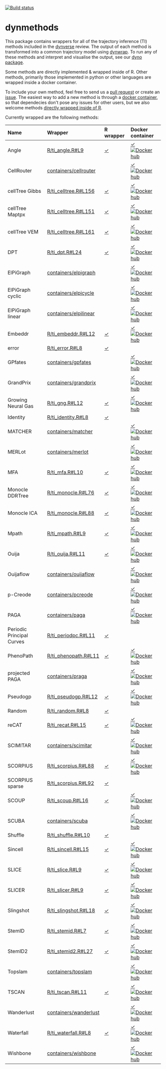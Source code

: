
<!-- README.md is generated from README.Rmd. Please edit that file -->
[![Build status](https://travis-ci.org/dynverse/dynmethods.svg?branch=master)](https://travis-ci.org/dynverse/dynmethods)

dynmethods
==========

This package contains wrappers for all of the trajectory inference (TI) methods included in the [dynverse](https://www.github.com/dynverse/dynverse) review. The output of each method is transformed into a common trajectory model using [dynwrap](https://www.github.com/dynverse/dynwrap). To run any of these methods and interpret and visualise the output, see our [dyno package](https://www.github.com/dynverse/dyno).

Some methods are directly implemented & wrapped inside of R. Other methods, primarily those implemented in python or other languages are wrapped inside a docker container.

To include your own method, feel free to send us a [pull request](https://github.com/dynverse/dynmethods/pulls) or create an [issue](https://github.com/dynverse/dynmethods/issues). The easiest way to add a new method is through a [docker container](https://dynverse.github.io/dynwrap/articles/create_ti_method_docker.html), so that dependecies don't pose any issues for other users, but we also welcome methods [directly wrapped inside of R](https://dynverse.github.io/dynwrap/articles/create_ti_method_r.html).

Currently wrapped are the following methods:

| Name                      | Wrapper                                                                                           | R wrapper                                                                    | Docker container                                                                                                                       |
|:--------------------------|:--------------------------------------------------------------------------------------------------|:-----------------------------------------------------------------------------|:---------------------------------------------------------------------------------------------------------------------------------------|
| Angle                     | [R/ti\_angle.R\#L9](https://github.com/dynverse/dynmethods/blob/master/R/ti_angle.R#L9)           | [✓](https://github.com/dynverse/dynmethods/blob/master/R/ti_angle.R#L9)      | [✓ ![Docker hub](https://img.shields.io/docker/pulls/dynverse/angle.svg)](https://hub.docker.com/r/dynverse/angle)                     |
| CellRouter                | [containers/cellrouter](https://github.com/dynverse/dynmethods/blob/master/containers/cellrouter) |                                                                              | [✓ ![Docker hub](https://img.shields.io/docker/pulls/dynverse/cellrouter.svg)](https://hub.docker.com/r/dynverse/cellrouter)           |
| cellTree Gibbs            | [R/ti\_celltree.R\#L156](https://github.com/dynverse/dynmethods/blob/master/R/ti_celltree.R#L156) | [✓](https://github.com/dynverse/dynmethods/blob/master/R/ti_celltree.R#L156) | [✓ ![Docker hub](https://img.shields.io/docker/pulls/dynverse/celltree_gibbs.svg)](https://hub.docker.com/r/dynverse/celltree_gibbs)   |
| cellTree Maptpx           | [R/ti\_celltree.R\#L151](https://github.com/dynverse/dynmethods/blob/master/R/ti_celltree.R#L151) | [✓](https://github.com/dynverse/dynmethods/blob/master/R/ti_celltree.R#L151) | [✓ ![Docker hub](https://img.shields.io/docker/pulls/dynverse/celltree_maptpx.svg)](https://hub.docker.com/r/dynverse/celltree_maptpx) |
| cellTree VEM              | [R/ti\_celltree.R\#L161](https://github.com/dynverse/dynmethods/blob/master/R/ti_celltree.R#L161) | [✓](https://github.com/dynverse/dynmethods/blob/master/R/ti_celltree.R#L161) | [✓ ![Docker hub](https://img.shields.io/docker/pulls/dynverse/celltree_vem.svg)](https://hub.docker.com/r/dynverse/celltree_vem)       |
| DPT                       | [R/ti\_dpt.R\#L24](https://github.com/dynverse/dynmethods/blob/master/R/ti_dpt.R#L24)             | [✓](https://github.com/dynverse/dynmethods/blob/master/R/ti_dpt.R#L24)       | [✓ ![Docker hub](https://img.shields.io/docker/pulls/dynverse/dpt.svg)](https://hub.docker.com/r/dynverse/dpt)                         |
| ElPiGraph                 | [containers/elpigraph](https://github.com/dynverse/dynmethods/blob/master/containers/elpigraph)   |                                                                              | [✓ ![Docker hub](https://img.shields.io/docker/pulls/dynverse/elpigraph.svg)](https://hub.docker.com/r/dynverse/elpigraph)             |
| ElPiGraph cyclic          | [containers/elpicycle](https://github.com/dynverse/dynmethods/blob/master/containers/elpicycle)   |                                                                              | [✓ ![Docker hub](https://img.shields.io/docker/pulls/dynverse/elpicycle.svg)](https://hub.docker.com/r/dynverse/elpicycle)             |
| ElPiGraph linear          | [containers/elpilinear](https://github.com/dynverse/dynmethods/blob/master/containers/elpilinear) |                                                                              | [✓ ![Docker hub](https://img.shields.io/docker/pulls/dynverse/elpilinear.svg)](https://hub.docker.com/r/dynverse/elpilinear)           |
| Embeddr                   | [R/ti\_embeddr.R\#L12](https://github.com/dynverse/dynmethods/blob/master/R/ti_embeddr.R#L12)     | [✓](https://github.com/dynverse/dynmethods/blob/master/R/ti_embeddr.R#L12)   | [✓ ![Docker hub](https://img.shields.io/docker/pulls/dynverse/embeddr.svg)](https://hub.docker.com/r/dynverse/embeddr)                 |
| error                     | [R/ti\_error.R\#L8](https://github.com/dynverse/dynmethods/blob/master/R/ti_error.R#L8)           | [✓](https://github.com/dynverse/dynmethods/blob/master/R/ti_error.R#L8)      |                                                                                                                                        |
| GPfates                   | [containers/gpfates](https://github.com/dynverse/dynmethods/blob/master/containers/gpfates)       |                                                                              | [✓ ![Docker hub](https://img.shields.io/docker/pulls/dynverse/gpfates.svg)](https://hub.docker.com/r/dynverse/gpfates)                 |
| GrandPrix                 | [containers/grandprix](https://github.com/dynverse/dynmethods/blob/master/containers/grandprix)   |                                                                              | [✓ ![Docker hub](https://img.shields.io/docker/pulls/dynverse/grandprix.svg)](https://hub.docker.com/r/dynverse/grandprix)             |
| Growing Neural Gas        | [R/ti\_gng.R\#L12](https://github.com/dynverse/dynmethods/blob/master/R/ti_gng.R#L12)             | [✓](https://github.com/dynverse/dynmethods/blob/master/R/ti_gng.R#L12)       | [✓ ![Docker hub](https://img.shields.io/docker/pulls/dynverse/gng.svg)](https://hub.docker.com/r/dynverse/gng)                         |
| Identity                  | [R/ti\_identity.R\#L8](https://github.com/dynverse/dynmethods/blob/master/R/ti_identity.R#L8)     | [✓](https://github.com/dynverse/dynmethods/blob/master/R/ti_identity.R#L8)   |                                                                                                                                        |
| MATCHER                   | [containers/matcher](https://github.com/dynverse/dynmethods/blob/master/containers/matcher)       |                                                                              | [✓ ![Docker hub](https://img.shields.io/docker/pulls/dynverse/matcher.svg)](https://hub.docker.com/r/dynverse/matcher)                 |
| MERLot                    | [containers/merlot](https://github.com/dynverse/dynmethods/blob/master/containers/merlot)         |                                                                              | [✓ ![Docker hub](https://img.shields.io/docker/pulls/dynverse/merlot.svg)](https://hub.docker.com/r/dynverse/merlot)                   |
| MFA                       | [R/ti\_mfa.R\#L10](https://github.com/dynverse/dynmethods/blob/master/R/ti_mfa.R#L10)             | [✓](https://github.com/dynverse/dynmethods/blob/master/R/ti_mfa.R#L10)       | [✓ ![Docker hub](https://img.shields.io/docker/pulls/dynverse/mfa.svg)](https://hub.docker.com/r/dynverse/mfa)                         |
| Monocle DDRTree           | [R/ti\_monocle.R\#L76](https://github.com/dynverse/dynmethods/blob/master/R/ti_monocle.R#L76)     | [✓](https://github.com/dynverse/dynmethods/blob/master/R/ti_monocle.R#L76)   | [✓ ![Docker hub](https://img.shields.io/docker/pulls/dynverse/monocle_ddrtree.svg)](https://hub.docker.com/r/dynverse/monocle_ddrtree) |
| Monocle ICA               | [R/ti\_monocle.R\#L88](https://github.com/dynverse/dynmethods/blob/master/R/ti_monocle.R#L88)     | [✓](https://github.com/dynverse/dynmethods/blob/master/R/ti_monocle.R#L88)   | [✓ ![Docker hub](https://img.shields.io/docker/pulls/dynverse/monocle_ica.svg)](https://hub.docker.com/r/dynverse/monocle_ica)         |
| Mpath                     | [R/ti\_mpath.R\#L9](https://github.com/dynverse/dynmethods/blob/master/R/ti_mpath.R#L9)           | [✓](https://github.com/dynverse/dynmethods/blob/master/R/ti_mpath.R#L9)      | [✓ ![Docker hub](https://img.shields.io/docker/pulls/dynverse/mpath.svg)](https://hub.docker.com/r/dynverse/mpath)                     |
| Ouija                     | [R/ti\_ouija.R\#L11](https://github.com/dynverse/dynmethods/blob/master/R/ti_ouija.R#L11)         | [✓](https://github.com/dynverse/dynmethods/blob/master/R/ti_ouija.R#L11)     | [✓ ![Docker hub](https://img.shields.io/docker/pulls/dynverse/ouija.svg)](https://hub.docker.com/r/dynverse/ouija)                     |
| Ouijaflow                 | [containers/ouijaflow](https://github.com/dynverse/dynmethods/blob/master/containers/ouijaflow)   |                                                                              | [✓ ![Docker hub](https://img.shields.io/docker/pulls/dynverse/ouijaflow.svg)](https://hub.docker.com/r/dynverse/ouijaflow)             |
| p-Creode                  | [containers/pcreode](https://github.com/dynverse/dynmethods/blob/master/containers/pcreode)       |                                                                              | [✓ ![Docker hub](https://img.shields.io/docker/pulls/dynverse/pcreode.svg)](https://hub.docker.com/r/dynverse/pcreode)                 |
| PAGA                      | [containers/paga](https://github.com/dynverse/dynmethods/blob/master/containers/paga)             |                                                                              | [✓ ![Docker hub](https://img.shields.io/docker/pulls/dynverse/paga.svg)](https://hub.docker.com/r/dynverse/paga)                       |
| Periodic Principal Curves | [R/ti\_periodpc.R\#L11](https://github.com/dynverse/dynmethods/blob/master/R/ti_periodpc.R#L11)   | [✓](https://github.com/dynverse/dynmethods/blob/master/R/ti_periodpc.R#L11)  |                                                                                                                                        |
| PhenoPath                 | [R/ti\_phenopath.R\#L11](https://github.com/dynverse/dynmethods/blob/master/R/ti_phenopath.R#L11) | [✓](https://github.com/dynverse/dynmethods/blob/master/R/ti_phenopath.R#L11) | [✓ ![Docker hub](https://img.shields.io/docker/pulls/dynverse/phenopath.svg)](https://hub.docker.com/r/dynverse/phenopath)             |
| projected PAGA            | [containers/praga](https://github.com/dynverse/dynmethods/blob/master/containers/praga)           |                                                                              | [✓ ![Docker hub](https://img.shields.io/docker/pulls/dynverse/praga.svg)](https://hub.docker.com/r/dynverse/praga)                     |
| Pseudogp                  | [R/ti\_pseudogp.R\#L12](https://github.com/dynverse/dynmethods/blob/master/R/ti_pseudogp.R#L12)   | [✓](https://github.com/dynverse/dynmethods/blob/master/R/ti_pseudogp.R#L12)  | [✓ ![Docker hub](https://img.shields.io/docker/pulls/dynverse/pseudogp.svg)](https://hub.docker.com/r/dynverse/pseudogp)               |
| Random                    | [R/ti\_random.R\#L8](https://github.com/dynverse/dynmethods/blob/master/R/ti_random.R#L8)         | [✓](https://github.com/dynverse/dynmethods/blob/master/R/ti_random.R#L8)     |                                                                                                                                        |
| reCAT                     | [R/ti\_recat.R\#L15](https://github.com/dynverse/dynmethods/blob/master/R/ti_recat.R#L15)         | [✓](https://github.com/dynverse/dynmethods/blob/master/R/ti_recat.R#L15)     | [✓ ![Docker hub](https://img.shields.io/docker/pulls/dynverse/recat.svg)](https://hub.docker.com/r/dynverse/recat)                     |
| SCIMITAR                  | [containers/scimitar](https://github.com/dynverse/dynmethods/blob/master/containers/scimitar)     |                                                                              | [✓ ![Docker hub](https://img.shields.io/docker/pulls/dynverse/scimitar.svg)](https://hub.docker.com/r/dynverse/scimitar)               |
| SCORPIUS                  | [R/ti\_scorpius.R\#L88](https://github.com/dynverse/dynmethods/blob/master/R/ti_scorpius.R#L88)   | [✓](https://github.com/dynverse/dynmethods/blob/master/R/ti_scorpius.R#L88)  | [✓ ![Docker hub](https://img.shields.io/docker/pulls/dynverse/scorpius.svg)](https://hub.docker.com/r/dynverse/scorpius)               |
| SCORPIUS sparse           | [R/ti\_scorpius.R\#L92](https://github.com/dynverse/dynmethods/blob/master/R/ti_scorpius.R#L92)   | [✓](https://github.com/dynverse/dynmethods/blob/master/R/ti_scorpius.R#L92)  |                                                                                                                                        |
| SCOUP                     | [R/ti\_scoup.R\#L16](https://github.com/dynverse/dynmethods/blob/master/R/ti_scoup.R#L16)         | [✓](https://github.com/dynverse/dynmethods/blob/master/R/ti_scoup.R#L16)     | [✓ ![Docker hub](https://img.shields.io/docker/pulls/dynverse/scoup.svg)](https://hub.docker.com/r/dynverse/scoup)                     |
| SCUBA                     | [containers/scuba](https://github.com/dynverse/dynmethods/blob/master/containers/scuba)           |                                                                              | [✓ ![Docker hub](https://img.shields.io/docker/pulls/dynverse/scuba.svg)](https://hub.docker.com/r/dynverse/scuba)                     |
| Shuffle                   | [R/ti\_shuffle.R\#L10](https://github.com/dynverse/dynmethods/blob/master/R/ti_shuffle.R#L10)     | [✓](https://github.com/dynverse/dynmethods/blob/master/R/ti_shuffle.R#L10)   |                                                                                                                                        |
| Sincell                   | [R/ti\_sincell.R\#L15](https://github.com/dynverse/dynmethods/blob/master/R/ti_sincell.R#L15)     | [✓](https://github.com/dynverse/dynmethods/blob/master/R/ti_sincell.R#L15)   | [✓ ![Docker hub](https://img.shields.io/docker/pulls/dynverse/sincell.svg)](https://hub.docker.com/r/dynverse/sincell)                 |
| SLICE                     | [R/ti\_slice.R\#L9](https://github.com/dynverse/dynmethods/blob/master/R/ti_slice.R#L9)           | [✓](https://github.com/dynverse/dynmethods/blob/master/R/ti_slice.R#L9)      | [✓ ![Docker hub](https://img.shields.io/docker/pulls/dynverse/slice.svg)](https://hub.docker.com/r/dynverse/slice)                     |
| SLICER                    | [R/ti\_slicer.R\#L9](https://github.com/dynverse/dynmethods/blob/master/R/ti_slicer.R#L9)         | [✓](https://github.com/dynverse/dynmethods/blob/master/R/ti_slicer.R#L9)     | [✓ ![Docker hub](https://img.shields.io/docker/pulls/dynverse/slicer.svg)](https://hub.docker.com/r/dynverse/slicer)                   |
| Slingshot                 | [R/ti\_slingshot.R\#L18](https://github.com/dynverse/dynmethods/blob/master/R/ti_slingshot.R#L18) | [✓](https://github.com/dynverse/dynmethods/blob/master/R/ti_slingshot.R#L18) | [✓ ![Docker hub](https://img.shields.io/docker/pulls/dynverse/slingshot.svg)](https://hub.docker.com/r/dynverse/slingshot)             |
| StemID                    | [R/ti\_stemid.R\#L7](https://github.com/dynverse/dynmethods/blob/master/R/ti_stemid.R#L7)         | [✓](https://github.com/dynverse/dynmethods/blob/master/R/ti_stemid.R#L7)     | [✓ ![Docker hub](https://img.shields.io/docker/pulls/dynverse/stemid.svg)](https://hub.docker.com/r/dynverse/stemid)                   |
| StemID2                   | [R/ti\_stemid2.R\#L27](https://github.com/dynverse/dynmethods/blob/master/R/ti_stemid2.R#L27)     | [✓](https://github.com/dynverse/dynmethods/blob/master/R/ti_stemid2.R#L27)   | [✓ ![Docker hub](https://img.shields.io/docker/pulls/dynverse/stemid2.svg)](https://hub.docker.com/r/dynverse/stemid2)                 |
| Topslam                   | [containers/topslam](https://github.com/dynverse/dynmethods/blob/master/containers/topslam)       |                                                                              | [✓ ![Docker hub](https://img.shields.io/docker/pulls/dynverse/topslam.svg)](https://hub.docker.com/r/dynverse/topslam)                 |
| TSCAN                     | [R/ti\_tscan.R\#L11](https://github.com/dynverse/dynmethods/blob/master/R/ti_tscan.R#L11)         | [✓](https://github.com/dynverse/dynmethods/blob/master/R/ti_tscan.R#L11)     | [✓ ![Docker hub](https://img.shields.io/docker/pulls/dynverse/tscan.svg)](https://hub.docker.com/r/dynverse/tscan)                     |
| Wanderlust                | [containers/wanderlust](https://github.com/dynverse/dynmethods/blob/master/containers/wanderlust) |                                                                              | [✓ ![Docker hub](https://img.shields.io/docker/pulls/dynverse/wanderlust.svg)](https://hub.docker.com/r/dynverse/wanderlust)           |
| Waterfall                 | [R/ti\_waterfall.R\#L8](https://github.com/dynverse/dynmethods/blob/master/R/ti_waterfall.R#L8)   | [✓](https://github.com/dynverse/dynmethods/blob/master/R/ti_waterfall.R#L8)  | [✓ ![Docker hub](https://img.shields.io/docker/pulls/dynverse/waterfall.svg)](https://hub.docker.com/r/dynverse/waterfall)             |
| Wishbone                  | [containers/wishbone](https://github.com/dynverse/dynmethods/blob/master/containers/wishbone)     |                                                                              | [✓ ![Docker hub](https://img.shields.io/docker/pulls/dynverse/wishbone.svg)](https://hub.docker.com/r/dynverse/wishbone)               |
